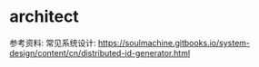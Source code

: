 # architect




参考资料:
常见系统设计: https://soulmachine.gitbooks.io/system-design/content/cn/distributed-id-generator.html 
